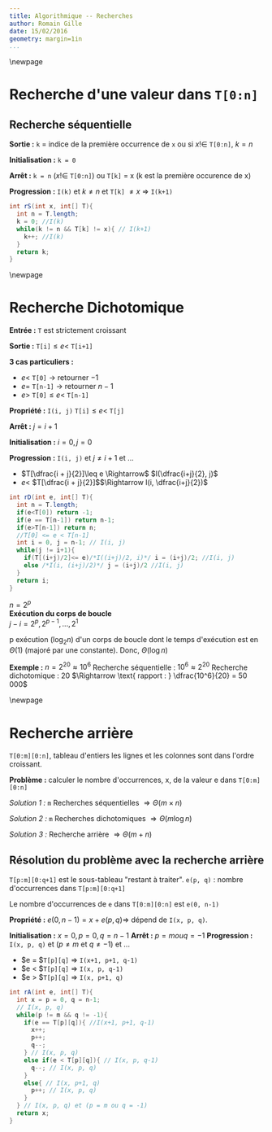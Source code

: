 ```yaml
---
title: Algorithmique -- Recherches
author: Romain Gille
date: 15/02/2016
geometry: margin=1in
...
```


\newpage

# Recherche d'une valeur dans `T[0:n]`

## Recherche séquentielle

**Sortie :** `k` = indice de la première occurrence de `x`
  ou si $x !\in$ `T[0:n]`, $k = n$

**Initialisation :** `k = 0`

**Arrêt :** `k = n` ($x !\in$ `T[0:n]`) ou `T[k]` = x (k est la première
  occurence de x)

**Progression :** `I(k)` et  $k \neq n$ et `T[k]` $\neq x$
$\Rightarrow$ `I(k+1)`

```java
int rS(int x, int[] T){
  int n = T.length;
  k = 0; //I(k)
  while(k != n && T[k] != x){ // I(k+1)
    k++; //I(k)
  }
  return k;
}
```

\newpage

# Recherche Dichotomique

**Entrée :** `T` est strictement croissant

**Sortie :** `T[i]`$\leq e <$ `T[i+1]`

**3 cas particuliers :**

-   $e <$ `T[0]` $\rightarrow$ retourner $-1$
-   $e =$ `T[n-1]` $\rightarrow$ retourner $n - 1$
-   $e >$ `T[0]`$\leq e <$ `T[n-1]`

**Propriété :** `I(i, j)` `T[i]`$\leq e <$ `T[j]`

**Arrêt :** $j = i + 1$

**Initialisation :** $i = 0, j = 0$

**Progression :** `I(i, j)` et $j \neq i + 1$ et ...

-   $T[\dfrac{i + j}{2}]\leq e \Rightarrow$ $I(\dfrac{i+j}{2}, j)$
-   $e <$ $T[\dfrac{i + j}{2}]$$\Rightarrow I(i, \dfrac{i+j}{2})$

```java
int rD(int e, int[] T){
  int n = T.length;
  if(e<T[0]) return -1;
  if(e == T[n-1]) return n-1;
  if(e>T[n-1]) return n;
  //T[0] <= e < T[n-1]
  int i = 0, j = n-1; // I(i, j)
  while(j != i+1){
    if(T[(i+j)/2]<= e)/*I((i+j)/2, i)*/ i = (i+j)/2; //I(i, j)
    else /*I(i, (i+j)/2)*/ j = (i+j)/2 //I(i, j)
  }
  return i;
}
```

$n = 2^p$\
**Exécution du corps de boucle**\
$j-i = 2^p, 2^{p-1}, ..., 2^1$

p exécution ($\log_2 n$) d'un corps de boucle dont le temps d'exécution
est en $\Theta(1)$ (majoré par une constante).
Donc, $\Theta(\log n)$

**Exemple :**
$n = 2^{20} \approx 10^6$
Recherche séquentielle : $10^6 \approx 2^{20}$
Recherche dichotomique : $20$
$\Rightarrow \text{ rapport : } \dfrac{10^6}{20} = 50 000$

\newpage

# Recherche arrière

`T[0:m][0:n]`, tableau d'entiers les lignes et les colonnes sont dans
l'ordre croissant.

**Problème :** calculer le nombre d'occurrences, x, de la valeur e dans
`T[0:m][0:n]`

*Solution 1 :* `m` Recherches séquentielles
$\Rightarrow \Theta(m \times n)$

*Solution 2 :* `m` Recherches dichotomiques
$\Rightarrow \Theta(m \log n)$

*Solution 3 :* Recherche arrière $\Rightarrow \Theta(m + n)$


## Résolution du problème avec la recherche arrière

`T[p:m][0:q+1]` est le sous-tableau "restant à traiter".
`e(p, q)` : nombre d'occurrences dans `T[p:m][0:q+1]`

Le nombre d'occurrences de `e` dans `T[0:m][0:n]` est `e(0, n-1)`

**Propriété :** $e(0, n-1) = x + e(p, q)$$\Rightarrow$ dépend de
`I(x, p, q)`.

**Initialisation :** $x = 0, p = 0, q = n-1$ **Arrêt :**
$p = m ou q = -1$ **Progression :** `I(x, p, q)` et
($p \neq m \text{ et } q \neq -1$) et ...

-   $e = $`T[p][q]` $\Rightarrow$ `I(x+1, p+1, q-1)`
-   $e < $`T[p][q]` $\Rightarrow$ `I(x, p, q-1)`
-   $e > $`T[p][q]` $\Rightarrow$ `I(x, p+1, q)`

```java
int rA(int e, int[] T){
  int x = p = 0, q = n-1;
  // I(x, p, q)
  while(p != m && q != -1){
    if(e == T[p][q]){ //I(x+1, p+1, q-1)
      x++;
      p++;
      q--;
    } // I(x, p, q)
    else if(e < T[p][q]){ // I(x, p, q-1)
      q--; // I(x, p, q)
    }
    else{ // I(x, p+1, q)
      p++; // I(x, p, q)
    }
  } // I(x, p, q) et (p = m ou q = -1)
  return x;
}
```
